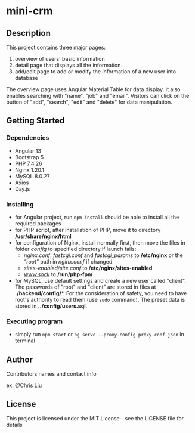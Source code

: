 # mini-crm

## Description

This project contains three major pages:
1. overview of users' basic information
2. detail page that displays all the information
3. add/edit page to add or modify the information of a new user into database

The overview page uses Angular Material Table for data display. It also enables searching with "name", "job" and "email".
Visitors can click on the button of "add", "search", "edit" and "delete" for data manipulation.

## Getting Started

### Dependencies

* Angular 13
* Bootstrap 5
* PHP 7.4.26
* Nginx 1.20.1
* MySQL 8.0.27
* Axios
* Day.js

### Installing

* for Angular project, run `npm install` should be able to install all the required packages
* for PHP script, after installation of PHP, move it to directory **/usr/share/nginx/html**
* for configuration of Nginx, install normally first, then move the files in folder *config* to specified directory if launch fails:
  * *nginx.conf*, *fastcgi.conf* and *fastcgi_params* to **/etc/nginx** or the *"root"* path in *nginx.conf* if changed 
  * *sites-enabled/site.conf* to **/etc/nginx/sites-enabled**
  * *www.sock* to **/run/php-fpm**
* for MySQL, use default settings and create a new user called "client". The passwords of "root" and "client" are stored in files at **./backend/config/***. For the consideration of safety, you need to have root's authority to read them (use `sudo` command). The preset data is stored in **../config/users.sql**.


### Executing program

* simply run `npm start` or `ng serve --proxy-config proxy.conf.json` in terminal


## Author

Contributors names and contact info

ex. [@Chris Liu](https://www.linkedin.com/in/chris-liu-08339a178/)


## License

This project is licensed under the MIT License - see the LICENSE file for details